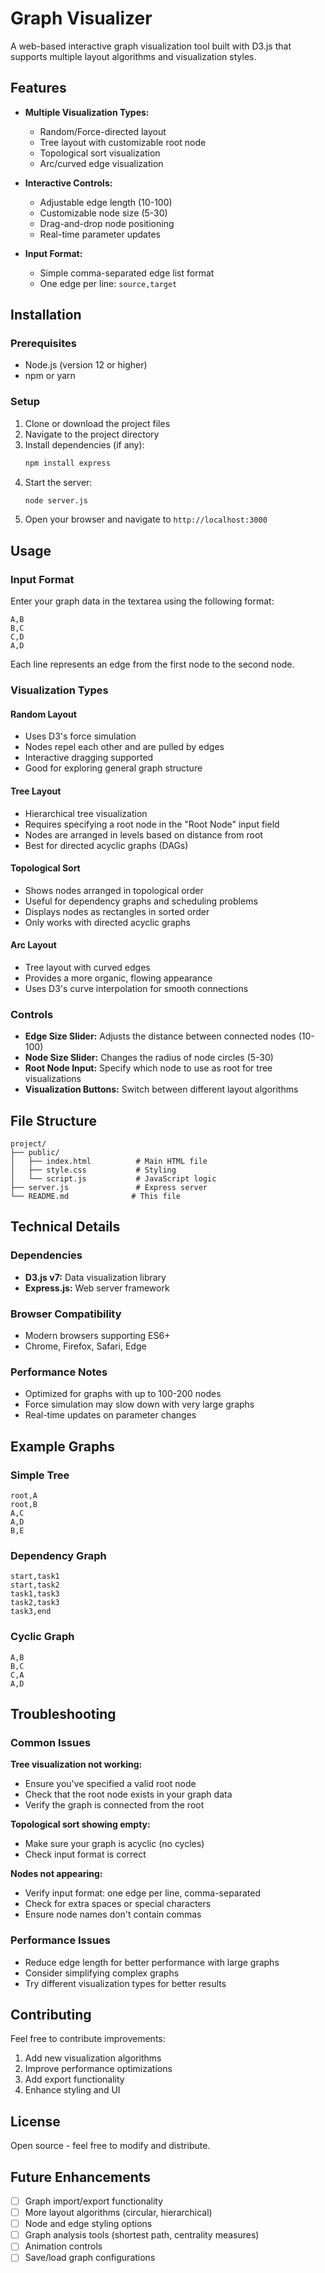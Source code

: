 # Graph Visualizer

A web-based interactive graph visualization tool built with D3.js that supports multiple layout algorithms and visualization styles.

## Features

- **Multiple Visualization Types:**
  - Random/Force-directed layout
  - Tree layout with customizable root node
  - Topological sort visualization
  - Arc/curved edge visualization

- **Interactive Controls:**
  - Adjustable edge length (10-100)
  - Customizable node size (5-30)
  - Drag-and-drop node positioning
  - Real-time parameter updates

- **Input Format:**
  - Simple comma-separated edge list format
  - One edge per line: `source,target`

## Installation

### Prerequisites
- Node.js (version 12 or higher)
- npm or yarn

### Setup
1. Clone or download the project files
2. Navigate to the project directory
3. Install dependencies (if any):
   ```bash
   npm install express
   ```
4. Start the server:
   ```bash
   node server.js
   ```
5. Open your browser and navigate to `http://localhost:3000`

## Usage

### Input Format
Enter your graph data in the textarea using the following format:
```
A,B
B,C
C,D
A,D
```

Each line represents an edge from the first node to the second node.

### Visualization Types

#### Random Layout
- Uses D3's force simulation
- Nodes repel each other and are pulled by edges
- Interactive dragging supported
- Good for exploring general graph structure

#### Tree Layout
- Hierarchical tree visualization
- Requires specifying a root node in the "Root Node" input field
- Nodes are arranged in levels based on distance from root
- Best for directed acyclic graphs (DAGs)

#### Topological Sort
- Shows nodes arranged in topological order
- Useful for dependency graphs and scheduling problems
- Displays nodes as rectangles in sorted order
- Only works with directed acyclic graphs

#### Arc Layout
- Tree layout with curved edges
- Provides a more organic, flowing appearance
- Uses D3's curve interpolation for smooth connections

### Controls

- **Edge Size Slider:** Adjusts the distance between connected nodes (10-100)
- **Node Size Slider:** Changes the radius of node circles (5-30)
- **Root Node Input:** Specify which node to use as root for tree visualizations
- **Visualization Buttons:** Switch between different layout algorithms

## File Structure

```
project/
├── public/
│   ├── index.html          # Main HTML file
│   ├── style.css           # Styling
│   └── script.js           # JavaScript logic
├── server.js               # Express server
└── README.md              # This file
```

## Technical Details

### Dependencies
- **D3.js v7:** Data visualization library
- **Express.js:** Web server framework

### Browser Compatibility
- Modern browsers supporting ES6+
- Chrome, Firefox, Safari, Edge

### Performance Notes
- Optimized for graphs with up to 100-200 nodes
- Force simulation may slow down with very large graphs
- Real-time updates on parameter changes

## Example Graphs

### Simple Tree
```
root,A
root,B
A,C
A,D
B,E
```

### Dependency Graph
```
start,task1
start,task2
task1,task3
task2,task3
task3,end
```

### Cyclic Graph
```
A,B
B,C
C,A
A,D
```

## Troubleshooting

### Common Issues

**Tree visualization not working:**
- Ensure you've specified a valid root node
- Check that the root node exists in your graph data
- Verify the graph is connected from the root

**Topological sort showing empty:**
- Make sure your graph is acyclic (no cycles)
- Check input format is correct

**Nodes not appearing:**
- Verify input format: one edge per line, comma-separated
- Check for extra spaces or special characters
- Ensure node names don't contain commas

### Performance Issues
- Reduce edge length for better performance with large graphs
- Consider simplifying complex graphs
- Try different visualization types for better results

## Contributing

Feel free to contribute improvements:
1. Add new visualization algorithms
2. Improve performance optimizations
3. Add export functionality
4. Enhance styling and UI

## License

Open source - feel free to modify and distribute.

## Future Enhancements

- [ ] Graph import/export functionality
- [ ] More layout algorithms (circular, hierarchical)
- [ ] Node and edge styling options
- [ ] Graph analysis tools (shortest path, centrality measures)
- [ ] Animation controls
- [ ] Save/load graph configurations
